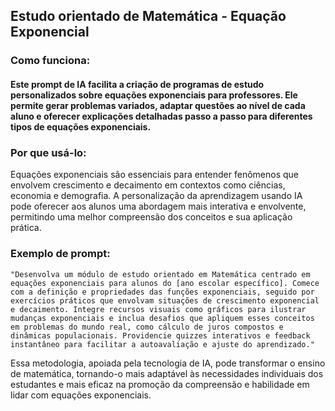 ## Estudo orientado de Matemática - Equação Exponencial

### Como funciona:
#### Este prompt de IA facilita a criação de programas de estudo personalizados sobre equações exponenciais para professores. Ele permite gerar problemas variados, adaptar questões ao nível de cada aluno e oferecer explicações detalhadas passo a passo para diferentes tipos de equações exponenciais.

### Por que usá-lo:
Equações exponenciais são essenciais para entender fenômenos que envolvem crescimento e decaimento em contextos como ciências, economia e demografia. A personalização da aprendizagem usando IA pode oferecer aos alunos uma abordagem mais interativa e envolvente, permitindo uma melhor compreensão dos conceitos e sua aplicação prática.

### Exemplo de prompt:

    "Desenvolva um módulo de estudo orientado em Matemática centrado em equações exponenciais para alunos do [ano escolar específico]. Comece com a definição e propriedades das funções exponenciais, seguido por exercícios práticos que envolvam situações de crescimento exponencial e decaimento. Integre recursos visuais como gráficos para ilustrar mudanças exponenciais e inclua desafios que apliquem esses conceitos em problemas do mundo real, como cálculo de juros compostos e dinâmicas populacionais. Providencie quizzes interativos e feedback instantâneo para facilitar a autoavaliação e ajuste do aprendizado."

Essa metodologia, apoiada pela tecnologia de IA, pode transformar o ensino de matemática, tornando-o mais adaptável às necessidades individuais dos estudantes e mais eficaz na promoção da compreensão e habilidade em lidar com equações exponenciais.
